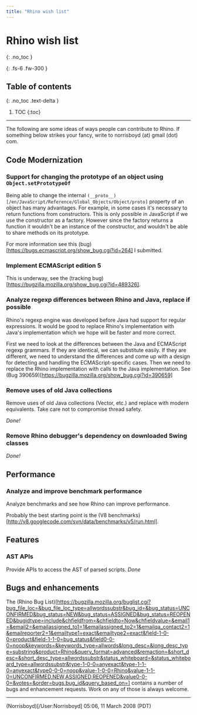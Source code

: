 ```yaml
---
title: "Rhino wish list"
---
```

# Rhino wish list
{: .no_toc }

{: .fs-6 .fw-300 }

## Table of contents
{: .no_toc .text-delta }

1. TOC
{:toc}

---
The following are some ideas of ways people can contribute to Rhino. If something below strikes your fancy, write to norrisboyd (at) gmail (dot) com.

## Code Modernization

### Support for changing the prototype of an object using `Object.setPrototypeOf`

Being able to change the internal `(__proto__)[/en/JavaScript/Reference/Global_Objects/Object/proto]` property of an object has many advantages. For example, in some cases it's necessary to return functions from constructors. This is only possible in JavaScript if we use the constructor as a factory. However since the factory returns a function it wouldn't be an instance of the constructor, and wouldn't be able to share methods on its prototype.

For more information see this (bug)[https://bugs.ecmascript.org/show_bug.cgi?id=264] I submitted.

### Implement ECMAScript edition 5

This is underway, see the (tracking bug)[https://bugzilla.mozilla.org/show_bug.cgi?id=489326].

### Analyze regexp differences between Rhino and Java, replace if possible

Rhino's regexp engine was developed before Java had support for regular expressions. It would be good to replace Rhino's implementation with Java's implementation which we hope will be faster and more correct.

First we need to look at the differences between the Java and ECMAScript regexp grammars. If they are identical, we can substitute easily. If they are different, we need to understand the differences and come up with a design for detecting and handling the ECMAScript-specific cases. Then we need to replace the Rhino implementation with calls to the Java implementation. See (Bug 390659)[https://bugzilla.mozilla.org/show_bug.cgi?id=390659]

### Remove uses of old Java collections

Remove uses of old Java collections (Vector, etc.) and replace with modern equivalents. Take care not to compromise thread safety.

_Done!_

### Remove Rhino debugger's dependency on downloaded Swing classes

_Done!_

## Performance

### Analyze and improve benchmark performance

Analyze benchmarks and see how Rhino can improve performance.

Probably the best starting point is the (V8 benchmarks)[http://v8.googlecode.com/svn/data/benchmarks/v5/run.html].



## Features

### AST APIs

Provide APIs to access the AST of parsed scripts. _Done_



## Bugs and enhancements

The (Rhino Bug List)[https://bugzilla.mozilla.org/buglist.cgi?bug_file_loc=&bug_file_loc_type=allwordssubstr&bug_id=&bug_status=UNCONFIRMED&bug_status=NEW&bug_status=ASSIGNED&bug_status=REOPENED&bugidtype=include&chfieldfrom=&chfieldto=Now&chfieldvalue=&email1=&email2=&emailassigned_to1=1&emailassigned_to2=1&emailqa_contact2=1&emailreporter2=1&emailtype1=exact&emailtype2=exact&field-1-0-0=product&field-1-1-0=bug_status&field0-0-0=noop&keywords=&keywords_type=allwords&long_desc=&long_desc_type=substring&product=Rhino&query_format=advanced&remaction=&short_desc=&short_desc_type=allwordssubstr&status_whiteboard=&status_whiteboard_type=allwordssubstr&type-1-0-0=anyexact&type-1-1-0=anyexact&type0-0-0=noop&value-1-0-0=Rhino&value-1-1-0=UNCONFIRMED,NEW,ASSIGNED,REOPENED&value0-0-0=&votes=&order=bugs.bug_id&query_based_on=] contains a number of bugs and enhancement requests. Work on any of those is always welcome.



---

(Norrisboyd)[/User:Norrisboyd] 05:06, 11 March 2008 (PDT)